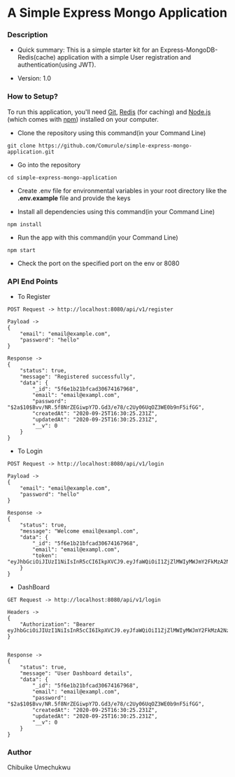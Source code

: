 # A Simple Express Mongo Application #

### Description ###

* Quick summary:
This is a simple starter kit for an Express-MongoDB-Redis(cache) application with a simple User registration and authentication(using JWT).

* Version: 
1.0

### How to Setup? ###

To run this application, you'll need 
[Git](https://git-scm.com), 
[Redis](https://github.com/dmajkic/redis/downloads) (for caching) and 
[Node.js](https://nodejs.org/en/download/) (which comes with [npm](http://npmjs.com)) installed on your computer. 

* Clone the repository using this command(in your Command Line)
```
git clone https://github.com/Comurule/simple-express-mongo-application.git
```

* Go into the repository
```
cd simple-express-mongo-application
```

* Create .env file for environmental variables in your root directory like the __.env.example__ file and provide the keys 

* Install all dependencies using this command(in your Command Line)
```
npm install
```

* Run the app with this command(in your Command Line)
```
npm start
```

* Check the port on the specified port on the env or 8080

### API End Points ###

- To Register
```
POST Request -> http://localhost:8080/api/v1/register

Payload ->
{
    "email": "email@example.com",
    "password": "hello"
}

Response -> 
{
    "status": true,
    "message": "Registered successfully",
    "data": {
        "_id": "5f6e1b21bfcad30674167968",
        "email": "email@exampl.com",
        "password": "$2a$10$Bvv/NR.5f8NrZEGiwpY7D.Gd3/e78/c2Uy06UqOZ3WE0b9nF5ifGG",
        "createdAt": "2020-09-25T16:30:25.231Z",
        "updatedAt": "2020-09-25T16:30:25.231Z",
        "__v": 0
    }
}
```

- To Login
```
POST Request -> http://localhost:8080/api/v1/login

Payload ->
{
    "email": "email@example.com",
    "password": "hello"
}

Response -> 
{
    "status": true,
    "message": "Welcome email@exampl.com",
    "data": {
        "_id": "5f6e1b21bfcad30674167968",
        "email": "email@exampl.com",
        "token": "eyJhbGciOiJIUzI1NiIsInR5cCI6IkpXVCJ9.eyJfaWQiOiI1ZjZlMWIyMWJmY2FkMzA2NzQxNjc5NjgiLCJpYXQiOjE2MDEwNTE1MzYsImV4cCI6MTYwMTEzNzkzNn0.4Qc5Vjzxupy38kgmDwZlXEApaNG7PXm32IDPB5PXLzc"
    }
}
```

- DashBoard
```
GET Request -> http://localhost:8080/api/v1/login

Headers -> 
{
    "Authorization": "Bearer eyJhbGciOiJIUzI1NiIsInR5cCI6IkpXVCJ9.eyJfaWQiOiI1ZjZlMWIyMWJmY2FkMzA2NzQxNjc5NjgiLCJpYXQiOjE2MDEwNTE1MzYsImV4cCI6MTYwMTEzNzkzNn0.4Qc5Vjzxupy38kgmDwZlXEApaNG7PXm32IDPB5PXLzc"
}


Response -> 
{
    "status": true,
    "message": "User Dashboard details",
    "data": {
        "_id": "5f6e1b21bfcad30674167968",
        "email": "email@exampl.com",
        "password": "$2a$10$Bvv/NR.5f8NrZEGiwpY7D.Gd3/e78/c2Uy06UqOZ3WE0b9nF5ifGG",
        "createdAt": "2020-09-25T16:30:25.231Z",
        "updatedAt": "2020-09-25T16:30:25.231Z",
        "__v": 0
    }
}
```


### Author ###

Chibuike Umechukwu